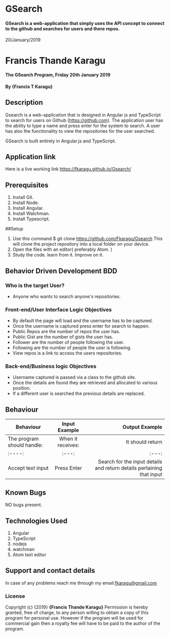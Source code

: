 # GSearch

#### GSearch is a web-application that simply uses the API concept to connect to the github and searches for users and there repos.

 20/January/2019

# Francis Thande Karagu
#### The GSearch Program, Friday 20th January 2019
#### By **{Francis T Karagu}**


## Description

Gsearch is a web-application that is designed in Angular js and TypeScript to search for users on Github (https://github.com). The application user has the ability to type a name and press enter for the system to search. A user has also the functionality to view the repositories for the user searched.

GSearch is built entirely in Angular.js and TypeScript.

## Application link
Here is a live working link https://fkaragu.github.io/Gsearch/

## Prerequisites

1.  Install Git.
2.  Install Node.
3.  Install Angular.
4.  Install Watchman.
5.  Install Typescript.

##Setup

1.  Use this command $ git clone <https://github.com/Fkaragu/Gsearch> This will clone the project repository into a local folder on your device.
2.  Open the files with an editor( preferably Atom. )
3.  Study the code. learn from it. Improve on it.

## Behavior Driven Development BDD
### Who is the target User?
* Anyone who wants to search anyone's repositories.

### Front-end/User Interface Logic Objectives
* By default the page will load and the username has to be captured.
* Once the username is captured press enter for search to happen.
* Public Repos are the number of repos the user has.
* Public Gist are the number of gists the user has.
* Follower are the number of people following the user.
* Following are the number of people the user is following.
* View repos is a link to access the users repositories.

### Back-end/Business logic Objectives
* Username captured is passed via a class to the github site.
* Once the details are found they are retrieved and allocated to various position.
* If a different user is searched the previous details are replaced.


## Behaviour
| Behaviour                              | Input Example     | Output Example    |
|----               | :---:             |---: |
| The program should handle:    | When it receives:     | It should return  |                             
|:----:               | :---:             |:---: |
| Accept text input             | Press Enter          | Search for the input details and return details pertaining that input              |

## Known Bugs

   NO bugs present.

## Technologies Used

1.  Angular
2.  TypeScript
3.  nodejs
4.  watchman
5.  Atom text editor


## Support and contact details
In case of any problems reach me through my email:fkaragu@gmail.com

### License
Copyright (c) {2019} **{Francis Thande Karagu}**
Permission is hereby granted, free of charge, to any person willing to obtain a copy of this program for personal use. However if the program will be used for commercial gain then a royalty fee will have to be paid to the author of the program.
